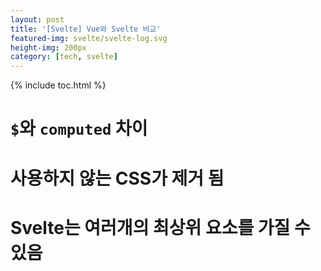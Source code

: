 ```yaml
---
layout: post
title: '[Svelte] Vue와 Svelte 비교'
featured-img: svelte/svelte-log.svg
height-img: 200px
category: [tech, svelte]
---
```

{% include toc.html %}

# `$`와 `computed` 차이

# 사용하지 않는 CSS가 제거 됨

# Svelte는 여러개의 최상위 요소를 가질 수 있음